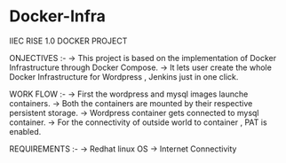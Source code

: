 # Docker-Infra
IIEC RISE 1.0 DOCKER PROJECT 

ONJECTIVES :-
 -> This project is based on the implementation of Docker Infrastructure through Docker Compose.
 -> It lets user create the whole Docker Infrastructure for Wordpress , Jenkins just in one click.

WORK FLOW :-
 -> First the wordpress and mysql images launche containers.
 -> Both the containers are mounted by their respective persistent storage.
 -> Wordpress container gets connected to mysql container.
 -> For the connectivity of outside world to container , PAT is enabled.

REQUIREMENTS :-
 -> Redhat linux OS
 -> Internet Connectivity 
